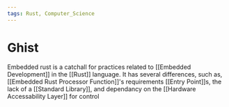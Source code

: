 ```yaml
---
tags: Rust, Computer_Science
---
```


# Ghist

Embedded rust is a catchall for practices related to [[Embedded Development]] in the [[Rust]] language. It has several differences, such as, [[Embedded Rust Processor Function]]'s requirements [[Entry Point]]s, the lack of a [[Standard Library]], and dependancy on the [[Hardware Accessability Layer]] for control
